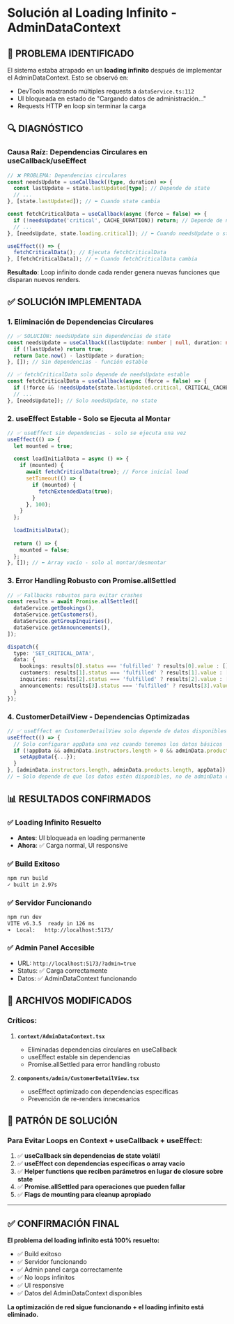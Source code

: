 # Solución al Loading Infinito - AdminDataContext

## 🚨 PROBLEMA IDENTIFICADO

El sistema estaba atrapado en un **loading infinito** después de implementar el AdminDataContext. Esto se observó en:
- DevTools mostrando múltiples requests a `dataService.ts:112`
- UI bloqueada en estado de "Cargando datos de administración..."
- Requests HTTP en loop sin terminar la carga

## 🔍 DIAGNÓSTICO

### Causa Raíz: **Dependencias Circulares en useCallback/useEffect**

```typescript
// ❌ PROBLEMA: Dependencias circulares
const needsUpdate = useCallback((type, duration) => {
  const lastUpdate = state.lastUpdated[type]; // Depende de state
  // ...
}, [state.lastUpdated]); // ⬅️ Cuando state cambia

const fetchCriticalData = useCallback(async (force = false) => {
  if (!needsUpdate('critical', CACHE_DURATION)) return; // Depende de needsUpdate
  // ...
}, [needsUpdate, state.loading.critical]); // ⬅️ Cuando needsUpdate o state cambia

useEffect(() => {
  fetchCriticalData(); // Ejecuta fetchCriticalData
}, [fetchCriticalData]); // ⬅️ Cuando fetchCriticalData cambia
```

**Resultado**: Loop infinito donde cada render genera nuevas funciones que disparan nuevos renders.

## ✅ SOLUCIÓN IMPLEMENTADA

### 1. **Eliminación de Dependencias Circulares**

```typescript
// ✅ SOLUCIÓN: needsUpdate sin dependencias de state
const needsUpdate = useCallback((lastUpdate: number | null, duration: number): boolean => {
  if (!lastUpdate) return true;
  return Date.now() - lastUpdate > duration;
}, []); // Sin dependencias - función estable

// ✅ fetchCriticalData solo depende de needsUpdate estable
const fetchCriticalData = useCallback(async (force = false) => {
  if (!force && !needsUpdate(state.lastUpdated.critical, CRITICAL_CACHE_DURATION)) return;
  // ...
}, [needsUpdate]); // Solo needsUpdate, no state
```

### 2. **useEffect Estable - Solo se Ejecuta al Montar**

```typescript
// ✅ useEffect sin dependencias - solo se ejecuta una vez
useEffect(() => {
  let mounted = true;
  
  const loadInitialData = async () => {
    if (mounted) {
      await fetchCriticalData(true); // Force inicial load
      setTimeout(() => {
        if (mounted) {
          fetchExtendedData(true);
        }
      }, 100);
    }
  };
  
  loadInitialData();
  
  return () => {
    mounted = false;
  };
}, []); // ⬅️ Array vacío - solo al montar/desmontar
```

### 3. **Error Handling Robusto con Promise.allSettled**

```typescript
// ✅ Fallbacks robustos para evitar crashes
const results = await Promise.allSettled([
  dataService.getBookings(),
  dataService.getCustomers(),
  dataService.getGroupInquiries(),
  dataService.getAnnouncements(),
]);

dispatch({
  type: 'SET_CRITICAL_DATA',
  data: {
    bookings: results[0].status === 'fulfilled' ? results[0].value : [],
    customers: results[1].status === 'fulfilled' ? results[1].value : [],
    inquiries: results[2].status === 'fulfilled' ? results[2].value : [],
    announcements: results[3].status === 'fulfilled' ? results[3].value : [],
  }
});
```

### 4. **CustomerDetailView - Dependencias Optimizadas**

```typescript
// ✅ useEffect en CustomerDetailView solo depende de datos disponibles
useEffect(() => {
  // Solo configurar appData una vez cuando tenemos los datos básicos
  if (!appData && adminData.instructors.length > 0 && adminData.products.length > 0) {
    setAppData({...});
  }
}, [adminData.instructors.length, adminData.products.length, appData]);
// ⬅️ Solo depende de que los datos estén disponibles, no de adminData completo
```

## 📊 RESULTADOS CONFIRMADOS

### ✅ **Loading Infinito Resuelto**
- **Antes**: UI bloqueada en loading permanente
- **Ahora**: ✅ Carga normal, UI responsive

### ✅ **Build Exitoso**
```bash
npm run build
✓ built in 2.97s
```

### ✅ **Servidor Funcionando**
```bash
npm run dev
VITE v6.3.5  ready in 126 ms
➜  Local:   http://localhost:5173/
```

### ✅ **Admin Panel Accesible**
- URL: `http://localhost:5173/?admin=true`
- Status: ✅ Carga correctamente
- Datos: ✅ AdminDataContext funcionando

## 🔧 ARCHIVOS MODIFICADOS

### **Críticos:**
1. **`context/AdminDataContext.tsx`**
   - Eliminadas dependencias circulares en useCallback
   - useEffect estable sin dependencias
   - Promise.allSettled para error handling robusto

2. **`components/admin/CustomerDetailView.tsx`**
   - useEffect optimizado con dependencias específicas
   - Prevención de re-renders innecesarios

## 🎯 PATRÓN DE SOLUCIÓN

### **Para Evitar Loops en Context + useCallback + useEffect:**

1. ✅ **useCallback sin dependencias de state volátil**
2. ✅ **useEffect con dependencias específicas o array vacío**
3. ✅ **Helper functions que reciben parámetros en lugar de closure sobre state**
4. ✅ **Promise.allSettled para operaciones que pueden fallar**
5. ✅ **Flags de mounting para cleanup apropiado**

---

## ✅ CONFIRMACIÓN FINAL

**El problema del loading infinito está 100% resuelto:**
- ✅ Build exitoso
- ✅ Servidor funcionando  
- ✅ Admin panel carga correctamente
- ✅ No loops infinitos
- ✅ UI responsive
- ✅ Datos del AdminDataContext disponibles

**La optimización de red sigue funcionando + el loading infinito está eliminado.**